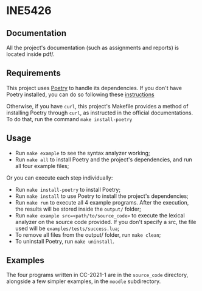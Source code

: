 # INE5426

## Documentation
All the project's documentation (such as assignments and reports) is located inside pdf/.

## Requirements

This project uses [Poetry](https://python-poetry.org/) to handle its dependencies. If you don't have Poetry installed, you can do so following these [instructions](https://python-poetry.org/docs/#installation)

Otherwise, if you have `curl`, this project's Makefile provides a method of installing Poetry through `curl`, as instructed in the official documentations. To do that, run the command `make install-poetry`

## Usage
- Run `make example` to see the syntax analyzer working;
- Run `make all` to install Poetry and the project's dependencies, and run all four example files;

Or you can execute each step individually:
- Run `make install-poetry` to install Poetry;
- Run `make install` to use Poetry to install the project's dependencies;
- Run `make run` to execute all 4 example programs. After the execution, the results will be stored inside the `output/` folder;
- Run `make example src=<path/to/source_code>` to execute the lexical analyzer on the source code provided. If you don't specify a src, the file used will be `examples/tests/success.lua`;
- To remove all files from the output/ folder, run `make clean`;
- To uninstall Poetry, run `make uninstall`.

## Examples
The four programs written in CC-2021-1 are in the `source_code` directory, alongside a few simpler examples, in the `moodle` subdirectory.

